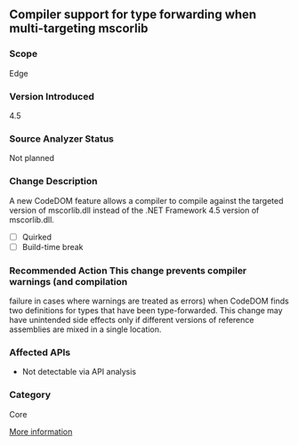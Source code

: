 ## Compiler support for type forwarding when multi-targeting mscorlib

### Scope
Edge

### Version Introduced
4.5

### Source Analyzer Status
Not planned

### Change Description
A new CodeDOM feature allows a compiler to compile against the targeted version
of mscorlib.dll instead of the .NET Framework 4.5 version of mscorlib.dll.

- [ ] Quirked
- [ ] Build-time break

### Recommended Action This change prevents compiler warnings (and compilation
failure in cases where warnings are treated as errors) when CodeDOM finds two
definitions for types that have been type-forwarded. This change may have
unintended side effects only if different versions of reference assemblies are
mixed in a single location.

### Affected APIs
* Not detectable via API analysis

### Category
Core

[More information](https://msdn.microsoft.com/en-us/library/hh367887(v=vs.110).aspx#core)

<!-- breaking change id: 56 -->
